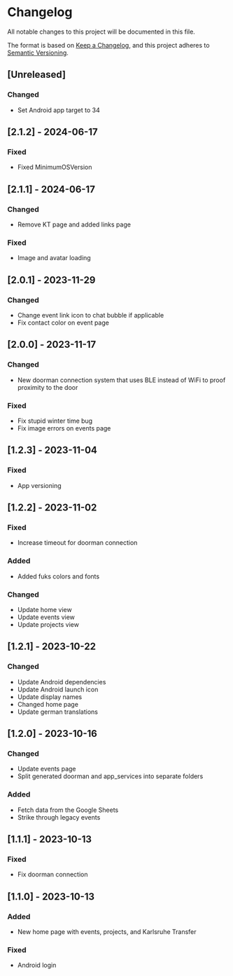 # Changelog

All notable changes to this project will be documented in this file.

The format is based on [Keep a Changelog](https://keepachangelog.com/en/1.0.0/),
and this project adheres to [Semantic Versioning](https://semver.org/spec/v2.0.0.html).

## [Unreleased]

### Changed

- Set Android app target to 34

## [2.1.2] - 2024-06-17

### Fixed

- Fixed MinimumOSVersion

## [2.1.1] - 2024-06-17

### Changed

- Remove KT page and added links page

### Fixed

- Image and avatar loading

## [2.0.1] - 2023-11-29

### Changed

- Change event link icon to chat bubble if applicable
- Fix contact color on event page

## [2.0.0] - 2023-11-17

### Changed

- New doorman connection system that uses BLE instead of WiFi to proof proximity to the door

### Fixed

- Fix stupid winter time bug
- Fix image errors on events page

## [1.2.3] - 2023-11-04

### Fixed

- App versioning

## [1.2.2] - 2023-11-02

### Fixed

- Increase timeout for doorman connection

### Added

- Added fuks colors and fonts

### Changed

- Update home view
- Update events view
- Update projects view

## [1.2.1] - 2023-10-22

### Changed

- Update Android dependencies
- Update Android launch icon
- Update display names
- Changed home page
- Update german translations

## [1.2.0] - 2023-10-16

### Changed

- Update events page
- Split generated doorman and app_services into separate folders

### Added

- Fetch data from the Google Sheets
- Strike through legacy events

## [1.1.1] - 2023-10-13

### Fixed

- Fix doorman connection

## [1.1.0] - 2023-10-13

### Added

- New home page with events, projects, and Karlsruhe Transfer

### Fixed

- Android login
